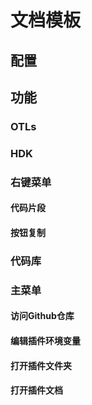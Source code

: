 # 文档模板

## 配置

## 功能

### OTLs

### HDK

### 右键菜单

#### 代码片段

#### 按钮复制

### 代码库

### 主菜单

#### 访问Github仓库

#### 编辑插件环境变量

#### 打开插件文件夹

#### 打开插件文档
